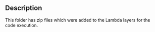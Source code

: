 ## Description

This folder has zip files which were added to the Lambda layers for the code execution.
